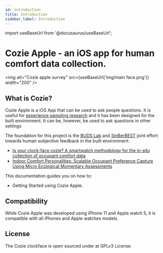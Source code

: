 ```yaml
---
id: introduction
title: Introduction
sidebar_label: Introduction
---
```


import useBaseUrl from '@docusaurus/useBaseUrl';

# Cozie Apple - an iOS app for human comfort data collection. 

<img alt="Cozie apple survey" src={useBaseUrl('img/main face.png')}  width="200" />

## What is Cozie?

Cozie Apple is a iOS App that can be used to ask people questions. 
It is useful for [experience sampling research](https://en.wikipedia.org/wiki/Experience_sampling_method) and it has been designed for the built environment.
It can be, however, be used to ask questions in other settings

The foundation for this project is the [BUDS Lab](https://www.budslab.org/) and [SinBerBEST](https://sinberbest.berkeley.edu) joint effort towards human subjective feedback in the built environment:

- [Is your clock-face cozie? A smartwatch methodology for the in-situ collection of occupant comfort data](https://www.researchgate.net/publication/337376844_Is_your_clock-face_cozie_A_smartwatch_methodology_for_the_in-situ_collection_of_occupant_comfort_data)
- [Indoor Comfort Personalities: Scalable Occupant Preference Capture Using Micro Ecological Momentary Assessments](https://www.researchgate.net/publication/338527635_Indoor_Comfort_Personalities_Scalable_Occupant_Preference_Capture_Using_Micro_Ecological_Momentary_Assessments)

This documentation guides you on how to:
- Getting Started using Cozie Apple.

## Compatibility

While Cozie Apple was developed using iPhone 11 and Apple watch 5, it is compatible with all iPhones and Apple watches models.

## License

The Cozie clockface is open sourced under at GPLv3 License.

